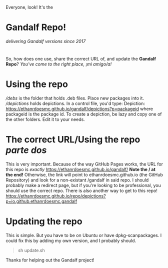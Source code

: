 Everyone, look! It's the
# Gandalf Repo!
*delivering Gandalf versions since 2017* 
#
So, how does one use, share the correct URL of, and update the **Gandalf Repo**?
*You've come to the right place, ¡mi amigo/a!*
# Using the repo
*/debs* is the folder that holds .deb files. Place new packages into it.
*/depictions* holds depictions. In a control file, you'd type:
Depiction: https://ethanrdoesmc.github.io/gandalf/depictions?p=packageid
where packageid is the package id. 
To create a depiction, be lazy and copy one of the other folders. Edit it to your needs.
# The correct URL/Using the repo *parte dos*
This is very important. Because of the way GitHub Pages works, the URL for this repo is *exactly*
https://ethanrdoesmc.github.io/gandalf/
**Note the / at the end!**
Otherwise, the link will point to ethanrdoesmc.github.io (the GitHub Repository) and look for a non-existant /gandalf in said repo.
I should probably make a redirect page, but if you're looking to be professional, you should use the correct repo.
There is also another way to get to this repo!
https://ethanrdoesmc.github.io/repo/depictions?p=io.github.ethanrdoesmc.gandalf
# Updating the repo
This is simple. But you have to be on Ubuntu or have dpkg-scanpackages. I could fix this by adding my own version, and I probably should.
> sh update.sh

Thanks for helping out the Gandalf project!
